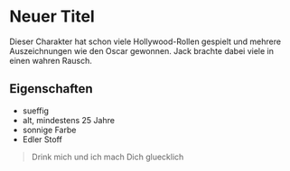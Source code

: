 # Neuer Titel
Dieser Charakter hat schon viele Hollywood-Rollen gespielt und mehrere Auszeichnungen wie den Oscar gewonnen.
Jack brachte dabei viele in einen wahren Rausch.

## Eigenschaften
* sueffig
* alt, mindestens 25 Jahre
* sonnige Farbe
* Edler Stoff

> Drink mich und ich mach Dich gluecklich

